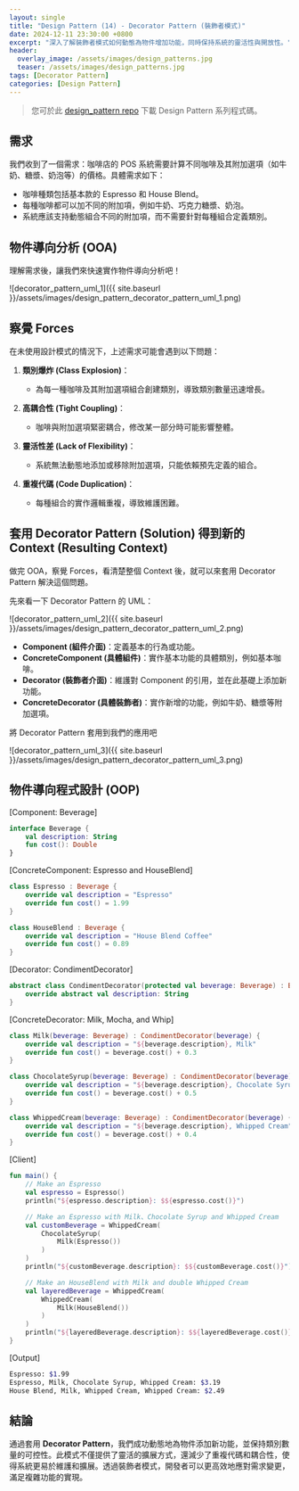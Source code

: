 ```yaml
---
layout: single
title: "Design Pattern (14) - Decorator Pattern (裝飾者模式)"
date: 2024-12-11 23:30:00 +0800
excerpt: "深入了解裝飾者模式如何動態為物件增加功能，同時保持系統的靈活性與開放性。"
header:
  overlay_image: /assets/images/design_patterns.jpg
  teaser: /assets/images/design_patterns.jpg
tags: [Decorator Pattern]
categories: [Design Pattern]
---
```


> 您可於此 [design_pattern repo](https://github.com/nickhuangcyh/design_pattern) 下載 Design Pattern 系列程式碼。

## 需求

我們收到了一個需求：咖啡店的 POS 系統需要計算不同咖啡及其附加選項（如牛奶、糖漿、奶泡等）的價格。具體需求如下：

- 咖啡種類包括基本款的 Espresso 和 House Blend。
- 每種咖啡都可以加不同的附加項，例如牛奶、巧克力糖漿、奶泡。
- 系統應該支持動態組合不同的附加項，而不需要針對每種組合定義類別。

## 物件導向分析 (OOA)

理解需求後，讓我們來快速實作物件導向分析吧！

![decorator_pattern_uml_1]({{ site.baseurl }}/assets/images/design_pattern_decorator_pattern_uml_1.png)

## 察覺 Forces

在未使用設計模式的情況下，上述需求可能會遇到以下問題：

1. **類別爆炸 (Class Explosion)**：

   - 為每一種咖啡及其附加選項組合創建類別，導致類別數量迅速增長。

2. **高耦合性 (Tight Coupling)**：

   - 咖啡與附加選項緊密耦合，修改某一部分時可能影響整體。

3. **靈活性差 (Lack of Flexibility)**：

   - 系統無法動態地添加或移除附加選項，只能依賴預先定義的組合。

4. **重複代碼 (Code Duplication)**：
   - 每種組合的實作邏輯重複，導致維護困難。

## 套用 Decorator Pattern (Solution) 得到新的 Context (Resulting Context)

做完 OOA，察覺 Forces，看清楚整個 Context 後，就可以來套用 Decorator Pattern 解決這個問題。

先來看一下 Decorator Pattern 的 UML：

![decorator_pattern_uml_2]({{ site.baseurl }}/assets/images/design_pattern_decorator_pattern_uml_2.png)

- **Component (組件介面)**：定義基本的行為或功能。
- **ConcreteComponent (具體組件)**：實作基本功能的具體類別，例如基本咖啡。
- **Decorator (裝飾者介面)**：維護對 Component 的引用，並在此基礎上添加新功能。
- **ConcreteDecorator (具體裝飾者)**：實作新增的功能，例如牛奶、糖漿等附加選項。

將 Decorator Pattern 套用到我們的應用吧

![decorator_pattern_uml_3]({{ site.baseurl }}/assets/images/design_pattern_decorator_pattern_uml_3.png)

## 物件導向程式設計 (OOP)

[Component: Beverage]

```kotlin
interface Beverage {
    val description: String
    fun cost(): Double
}
```

[ConcreteComponent: Espresso and HouseBlend]

```kotlin
class Espresso : Beverage {
    override val description = "Espresso"
    override fun cost() = 1.99
}

class HouseBlend : Beverage {
    override val description = "House Blend Coffee"
    override fun cost() = 0.89
}
```

[Decorator: CondimentDecorator]

```kotlin
abstract class CondimentDecorator(protected val beverage: Beverage) : Beverage() {
    override abstract val description: String
}
```

[ConcreteDecorator: Milk, Mocha, and Whip]

```kotlin
class Milk(beverage: Beverage) : CondimentDecorator(beverage) {
    override val description = "${beverage.description}, Milk"
    override fun cost() = beverage.cost() + 0.3
}

class ChocolateSyrup(beverage: Beverage) : CondimentDecorator(beverage) {
    override val description = "${beverage.description}, Chocolate Syrup"
    override fun cost() = beverage.cost() + 0.5
}

class WhippedCream(beverage: Beverage) : CondimentDecorator(beverage) {
    override val description = "${beverage.description}, Whipped Cream"
    override fun cost() = beverage.cost() + 0.4
}
```

[Client]

```kotlin
fun main() {
    // Make an Espresso
    val espresso = Espresso()
    println("${espresso.description}: $${espresso.cost()}")

    // Make an Espresso with Milk、Chocolate Syrup and Whipped Cream
    val customBeverage = WhippedCream(
        ChocolateSyrup(
            Milk(Espresso())
        )
    )
    println("${customBeverage.description}: $${customBeverage.cost()}")

    // Make an HouseBlend with Milk and double Whipped Cream
    val layeredBeverage = WhippedCream(
        WhippedCream(
            Milk(HouseBlend())
        )
    )
    println("${layeredBeverage.description}: $${layeredBeverage.cost()}")
}
```

[Output]

```bash
Espresso: $1.99
Espresso, Milk, Chocolate Syrup, Whipped Cream: $3.19
House Blend, Milk, Whipped Cream, Whipped Cream: $2.49
```

## 結論

通過套用 **Decorator Pattern**，我們成功動態地為物件添加新功能，並保持類別數量的可控性。此模式不僅提供了靈活的擴展方式，還減少了重複代碼和耦合性，使得系統更易於維護和擴展。透過裝飾者模式，開發者可以更高效地應對需求變更，滿足複雜功能的實現。
